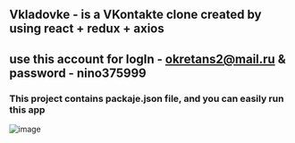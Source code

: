 

## Vkladovke - is a VKontakte clone created by using react + redux + axios
## use this account for logIn - okretans2@mail.ru & password - nino375999
### This project contains packaje.json file, and you can  easily run this app 


![image](https://user-images.githubusercontent.com/45328544/121179187-77660880-c870-11eb-88e5-eee43ab1ce8b.png)
